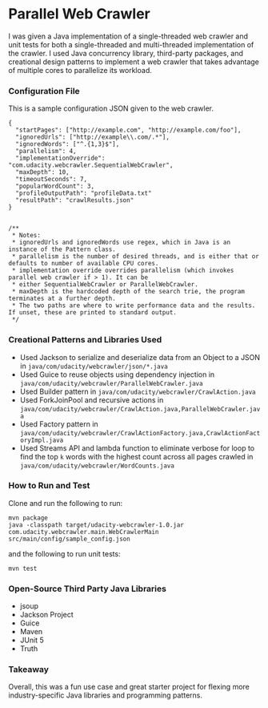 # Parallel Web Crawler

I was given a Java implementation of a single-threaded web crawler
and unit tests for both a single-threaded and multi-threaded implementation
of the crawler. I used Java concurrency library, third-party packages, and
creational design patterns to implement a web crawler that takes 
advantage of multiple cores to parallelize its workload.

### Configuration File

This is a sample configuration JSON given to the web crawler.
```
{
  "startPages": ["http://example.com", "http://example.com/foo"],
  "ignoredUrls": ["http://example\\.com/.*"], 
  "ignoredWords": ["^.{1,3}$"], 
  "parallelism": 4, 
  "implementationOverride": "com.udacity.webcrawler.SequentialWebCrawler", 
  "maxDepth": 10, 
  "timeoutSeconds": 7, 
  "popularWordCount": 3, 
  "profileOutputPath": "profileData.txt" 
  "resultPath": "crawlResults.json" 
}


/**
 * Notes:
 * ignoredUrls and ignoredWords use regex, which in Java is an instance of the Pattern class.
 * parallelism is the number of desired threads, and is either that or defaults to number of available CPU cores.
 * implementation override overrides parallelism (which invokes parallel web crawler if > 1). It can be 
 * either SequentialWebCrawler or ParallelWebCrawler.
 * maxDepth is the hardcoded depth of the search trie, the program terminates at a further depth.
 * The two paths are where to write performance data and the results. If unset, these are printed to standard output.
 */
```
### Creational Patterns and Libraries Used
- Used Jackson to serialize and deserialize data from an Object to a JSON in `java/com/udacity/webcrawler/json/*.java`
- Used Guice to reuse objects using dependency injection in `java/com/udacity/webcrawler/ParallelWebCrawler.java`
- Used Builder pattern in `java/com/udacity/webcrawler/CrawlAction.java`
- Used ForkJoinPool and recursive actions in `java/com/udacity/webcrawler/CrawlAction.java,ParallelWebCrawler.java`
- Used Factory pattern in `java/com/udacity/webcrawler/CrawlActionFactory.java,CrawlActionFactoryImpl.java`
- Used Streams API and lambda function to eliminate verbose for loop to find the top `k` words with the highest count across all pages crawled in
`java/com/udacity/webcrawler/WordCounts.java`

### How to Run and Test

Clone and run the following to run:

```
mvn package
java -classpath target/udacity-webcrawler-1.0.jar com.udacity.webcrawler.main.WebCrawlerMain src/main/config/sample_config.json
```

and the following to run unit tests:

```
mvn test
```
### Open-Source Third Party Java Libraries

- jsoup
- Jackson Project
- Guice
- Maven
- JUnit 5
- Truth

### Takeaway

Overall, this was a fun use case and great starter project for flexing
more industry-specific Java libraries and programming patterns.